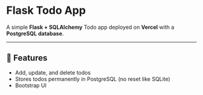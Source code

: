 # Flask Todo App

A simple **Flask + SQLAlchemy** Todo app deployed on **Vercel** with a **PostgreSQL database**.

---

## 🚀 Features
- Add, update, and delete todos  
- Stores todos permanently in PostgreSQL (no reset like SQLite)  
- Bootstrap UI 


